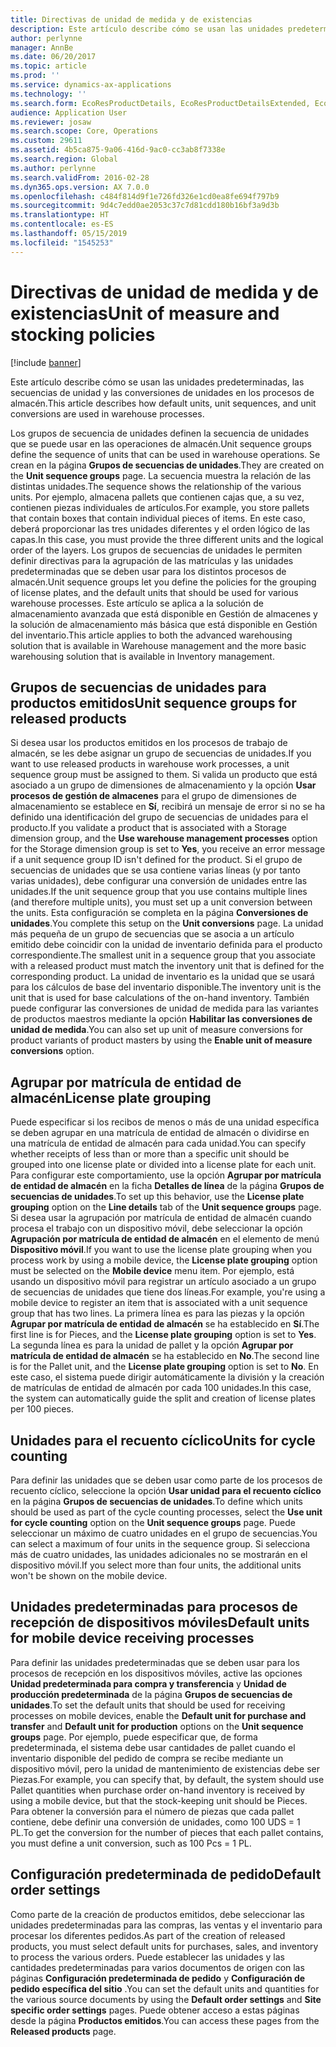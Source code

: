 ```yaml
---
title: Directivas de unidad de medida y de existencias
description: Este artículo describe cómo se usan las unidades predeterminadas, las secuencias de unidad y las conversiones de unidades en los procesos de almacén.
author: perlynne
manager: AnnBe
ms.date: 06/20/2017
ms.topic: article
ms.prod: ''
ms.service: dynamics-ax-applications
ms.technology: ''
ms.search.form: EcoResProductDetails, EcoResProductDetailsExtended, EcoResStorageDimensionGroup, InventItemOrderSetup, UnitOfMeasureConversion, WHSRFMenuItem, WHSUOMSeqGroupTable
audience: Application User
ms.reviewer: josaw
ms.search.scope: Core, Operations
ms.custom: 29611
ms.assetid: 4b5ca875-9a06-416d-9ac0-cc3ab8f7338e
ms.search.region: Global
ms.author: perlynne
ms.search.validFrom: 2016-02-28
ms.dyn365.ops.version: AX 7.0.0
ms.openlocfilehash: c484f814d9f1e726fd326e1cd0ea8fe694f797b9
ms.sourcegitcommit: 9d4c7edd0ae2053c37c7d81cdd180b16bf3a9d3b
ms.translationtype: HT
ms.contentlocale: es-ES
ms.lasthandoff: 05/15/2019
ms.locfileid: "1545253"
---
```

# <a name="unit-of-measure-and-stocking-policies"></a><span data-ttu-id="6f0d4-103">Directivas de unidad de medida y de existencias</span><span class="sxs-lookup"><span data-stu-id="6f0d4-103">Unit of measure and stocking policies</span></span>

[!include [banner](../includes/banner.md)]

<span data-ttu-id="6f0d4-104">Este artículo describe cómo se usan las unidades predeterminadas, las secuencias de unidad y las conversiones de unidades en los procesos de almacén.</span><span class="sxs-lookup"><span data-stu-id="6f0d4-104">This article describes how default units, unit sequences, and unit conversions are used in warehouse processes.</span></span>

<span data-ttu-id="6f0d4-105">Los grupos de secuencia de unidades definen la secuencia de unidades que se puede usar en las operaciones de almacén.</span><span class="sxs-lookup"><span data-stu-id="6f0d4-105">Unit sequence groups define the sequence of units that can be used in warehouse operations.</span></span> <span data-ttu-id="6f0d4-106">Se crean en la página **Grupos de secuencias de unidades**.</span><span class="sxs-lookup"><span data-stu-id="6f0d4-106">They are created on the **Unit sequence groups** page.</span></span> <span data-ttu-id="6f0d4-107">La secuencia muestra la relación de las distintas unidades.</span><span class="sxs-lookup"><span data-stu-id="6f0d4-107">The sequence shows the relationship of the various units.</span></span> <span data-ttu-id="6f0d4-108">Por ejemplo, almacena pallets que contienen cajas que, a su vez, contienen piezas individuales de artículos.</span><span class="sxs-lookup"><span data-stu-id="6f0d4-108">For example, you store pallets that contain boxes that contain individual pieces of items.</span></span> <span data-ttu-id="6f0d4-109">En este caso, deberá proporcionar las tres unidades diferentes y el orden lógico de las capas.</span><span class="sxs-lookup"><span data-stu-id="6f0d4-109">In this case, you must provide the three different units and the logical order of the layers.</span></span> <span data-ttu-id="6f0d4-110">Los grupos de secuencias de unidades le permiten definir directivas para la agrupación de las matrículas y las unidades predeterminadas que se deben usar para los distintos procesos de almacén.</span><span class="sxs-lookup"><span data-stu-id="6f0d4-110">Unit sequence groups let you define the policies for the grouping of license plates, and the default units that should be used for various warehouse processes.</span></span> <span data-ttu-id="6f0d4-111">Este artículo se aplica a la solución de almacenamiento avanzada que está disponible en Gestión de almacenes y la solución de almacenamiento más básica que está disponible en Gestión del inventario.</span><span class="sxs-lookup"><span data-stu-id="6f0d4-111">This article applies to both the advanced warehousing solution that is available in Warehouse management and the more basic warehousing solution that is available in Inventory management.</span></span>

## <a name="unit-sequence-groups-for-released-products"></a><span data-ttu-id="6f0d4-112">Grupos de secuencias de unidades para productos emitidos</span><span class="sxs-lookup"><span data-stu-id="6f0d4-112">Unit sequence groups for released products</span></span>
<span data-ttu-id="6f0d4-113">Si desea usar los productos emitidos en los procesos de trabajo de almacén, se les debe asignar un grupo de secuencias de unidades.</span><span class="sxs-lookup"><span data-stu-id="6f0d4-113">If you want to use released products in warehouse work processes, a unit sequence group must be assigned to them.</span></span> <span data-ttu-id="6f0d4-114">Si valida un producto que está asociado a un grupo de dimensiones de almacenamiento y la opción **Usar procesos de gestión de almacenes** para el grupo de dimensiones de almacenamiento se establece en **Sí**, recibirá un mensaje de error si no se ha definido una identificación del grupo de secuencias de unidades para el producto.</span><span class="sxs-lookup"><span data-stu-id="6f0d4-114">If you validate a product that is associated with a Storage dimension group, and the **Use warehouse management processes** option for the Storage dimension group is set to **Yes**, you receive an error message if a unit sequence group ID isn't defined for the product.</span></span> <span data-ttu-id="6f0d4-115">Si el grupo de secuencias de unidades que se usa contiene varias líneas (y por tanto varias unidades), debe configurar una conversión de unidades entre las unidades.</span><span class="sxs-lookup"><span data-stu-id="6f0d4-115">If the unit sequence group that you use contains multiple lines (and therefore multiple units), you must set up a unit conversion between the units.</span></span> <span data-ttu-id="6f0d4-116">Esta configuración se completa en la página **Conversiones de unidades**.</span><span class="sxs-lookup"><span data-stu-id="6f0d4-116">You complete this setup on the **Unit conversions** page.</span></span> <span data-ttu-id="6f0d4-117">La unidad más pequeña de un grupo de secuencias que se asocia a un artículo emitido debe coincidir con la unidad de inventario definida para el producto correspondiente.</span><span class="sxs-lookup"><span data-stu-id="6f0d4-117">The smallest unit in a sequence group that you associate with a released product must match the inventory unit that is defined for the corresponding product.</span></span> <span data-ttu-id="6f0d4-118">La unidad de inventario es la unidad que se usará para los cálculos de base del inventario disponible.</span><span class="sxs-lookup"><span data-stu-id="6f0d4-118">The inventory unit is the unit that is used for base calculations of the on-hand inventory.</span></span> <span data-ttu-id="6f0d4-119">También puede configurar las conversiones de unidad de medida para las variantes de productos maestros mediante la opción **Habilitar las conversiones de unidad de medida**.</span><span class="sxs-lookup"><span data-stu-id="6f0d4-119">You can also set up unit of measure conversions for product variants of product masters by using the **Enable unit of measure conversions** option.</span></span>

## <a name="license-plate-grouping"></a><span data-ttu-id="6f0d4-120">Agrupar por matrícula de entidad de almacén</span><span class="sxs-lookup"><span data-stu-id="6f0d4-120">License plate grouping</span></span>
<span data-ttu-id="6f0d4-121">Puede especificar si los recibos de menos o más de una unidad específica se deben agrupar en una matrícula de entidad de almacén o dividirse en una matrícula de entidad de almacén para cada unidad.</span><span class="sxs-lookup"><span data-stu-id="6f0d4-121">You can specify whether receipts of less than or more than a specific unit should be grouped into one license plate or divided into a license plate for each unit.</span></span> <span data-ttu-id="6f0d4-122">Para configurar este comportamiento, use la opción **Agrupar por matrícula de entidad de almacén** en la ficha **Detalles de línea** de la página **Grupos de secuencias de unidades**.</span><span class="sxs-lookup"><span data-stu-id="6f0d4-122">To set up this behavior, use the **License plate grouping** option on the **Line details** tab of the **Unit sequence groups** page.</span></span> <span data-ttu-id="6f0d4-123">Si desea usar la agrupación por matrícula de entidad de almacén cuando procesa el trabajo con un dispositivo móvil, debe seleccionar la opción **Agrupación por matrícula de entidad de almacén** en el elemento de menú **Dispositivo móvil**.</span><span class="sxs-lookup"><span data-stu-id="6f0d4-123">If you want to use the license plate grouping when you process work by using a mobile device, the **License plate grouping** option must be selected on the **Mobile device** menu item.</span></span> <span data-ttu-id="6f0d4-124">Por ejemplo, está usando un dispositivo móvil para registrar un artículo asociado a un grupo de secuencias de unidades que tiene dos líneas.</span><span class="sxs-lookup"><span data-stu-id="6f0d4-124">For example, you're using a mobile device to register an item that is associated with a unit sequence group that has two lines.</span></span> <span data-ttu-id="6f0d4-125">La primera línea es para las piezas y la opción **Agrupar por matrícula de entidad de almacén** se ha establecido en **Sí**.</span><span class="sxs-lookup"><span data-stu-id="6f0d4-125">The first line is for Pieces, and the **License plate grouping** option is set to **Yes**.</span></span> <span data-ttu-id="6f0d4-126">La segunda línea es para la unidad de pallet y la opción **Agrupar por matrícula de entidad de almacén** se ha establecido en **No**.</span><span class="sxs-lookup"><span data-stu-id="6f0d4-126">The second line is for the Pallet unit, and the **License plate grouping** option is set to **No**.</span></span> <span data-ttu-id="6f0d4-127">En este caso, el sistema puede dirigir automáticamente la división y la creación de matrículas de entidad de almacén por cada 100 unidades.</span><span class="sxs-lookup"><span data-stu-id="6f0d4-127">In this case, the system can automatically guide the split and creation of license plates per 100 pieces.</span></span>

## <a name="units-for-cycle-counting"></a><span data-ttu-id="6f0d4-128">Unidades para el recuento cíclico</span><span class="sxs-lookup"><span data-stu-id="6f0d4-128">Units for cycle counting</span></span>
<span data-ttu-id="6f0d4-129">Para definir las unidades que se deben usar como parte de los procesos de recuento cíclico, seleccione la opción **Usar unidad para el recuento cíclico** en la página **Grupos de secuencias de unidades**.</span><span class="sxs-lookup"><span data-stu-id="6f0d4-129">To define which units should be used as part of the cycle counting processes, select the **Use unit for cycle counting** option on the **Unit sequence groups** page.</span></span> <span data-ttu-id="6f0d4-130">Puede seleccionar un máximo de cuatro unidades en el grupo de secuencias.</span><span class="sxs-lookup"><span data-stu-id="6f0d4-130">You can select a maximum of four units in the sequence group.</span></span> <span data-ttu-id="6f0d4-131">Si selecciona más de cuatro unidades, las unidades adicionales no se mostrarán en el dispositivo móvil.</span><span class="sxs-lookup"><span data-stu-id="6f0d4-131">If you select more than four units, the additional units won't be shown on the mobile device.</span></span>

## <a name="default-units-for-mobile-device-receiving-processes"></a><span data-ttu-id="6f0d4-132">Unidades predeterminadas para procesos de recepción de dispositivos móviles</span><span class="sxs-lookup"><span data-stu-id="6f0d4-132">Default units for mobile device receiving processes</span></span>
<span data-ttu-id="6f0d4-133">Para definir las unidades predeterminadas que se deben usar para los procesos de recepción en los dispositivos móviles, active las opciones **Unidad predeterminada para compra y transferencia** y **Unidad de producción predeterminada** de la página **Grupos de secuencias de unidades**.</span><span class="sxs-lookup"><span data-stu-id="6f0d4-133">To set the default units that should be used for receiving processes on mobile devices, enable the **Default unit for purchase and transfer** and **Default unit for production** options on the **Unit sequence groups** page.</span></span> <span data-ttu-id="6f0d4-134">Por ejemplo, puede especificar que, de forma predeterminada, el sistema debe usar cantidades de pallet cuando el inventario disponible del pedido de compra se recibe mediante un dispositivo móvil, pero la unidad de mantenimiento de existencias debe ser Piezas.</span><span class="sxs-lookup"><span data-stu-id="6f0d4-134">For example, you can specify that, by default, the system should use Pallet quantities when purchase order on-hand inventory is received by using a mobile device, but that the stock-keeping unit should be Pieces.</span></span> <span data-ttu-id="6f0d4-135">Para obtener la conversión para el número de piezas que cada pallet contiene, debe definir una conversión de unidades, como 100 UDS = 1 PL.</span><span class="sxs-lookup"><span data-stu-id="6f0d4-135">To get the conversion for the number of pieces that each pallet contains, you must define a unit conversion, such as 100 Pcs = 1 PL.</span></span>

## <a name="default-order-settings"></a><span data-ttu-id="6f0d4-136">Configuración predeterminada de pedido</span><span class="sxs-lookup"><span data-stu-id="6f0d4-136">Default order settings</span></span>
<span data-ttu-id="6f0d4-137">Como parte de la creación de productos emitidos, debe seleccionar las unidades predeterminadas para las compras, las ventas y el inventario para procesar los diferentes pedidos.</span><span class="sxs-lookup"><span data-stu-id="6f0d4-137">As part of the creation of released products, you must select default units for purchases, sales, and inventory to process the various orders.</span></span> <span data-ttu-id="6f0d4-138">Puede establecer las unidades y las cantidades predeterminadas para varios documentos de origen con las páginas **Configuración predeterminada de pedido** y **Configuración de pedido específica del sitio** .</span><span class="sxs-lookup"><span data-stu-id="6f0d4-138">You can set the default units and quantities for the various source documents by using the **Default order settings** and **Site specific order settings** pages.</span></span> <span data-ttu-id="6f0d4-139">Puede obtener acceso a estas páginas desde la página **Productos emitidos**.</span><span class="sxs-lookup"><span data-stu-id="6f0d4-139">You can access these pages from the **Released products** page.</span></span>



